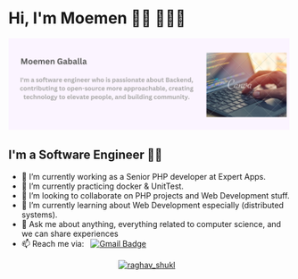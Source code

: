 # Hi, I'm Moemen 👋🏾 👩🏾‍💻

<img src="https://raw.githubusercontent.com/Moemen-Gaballah/Moemen-Gaballah/main/Moemen-gaballa-bio.png" alt="banner that says Moemen Gaballa - software engineer, passionate about Backend, contributing to open-source more approachable, creating technology to elevate people, and building community.">

<!--
<h1 align="Center">  Hi There <img src="https://raw.githubusercontent.com/ABSphreak/ABSphreak/master/gifs/Hi.gif" height="40px; !important" width="40px; !important" /> , I'm Mo'men Gaballah <img src="https://media.giphy.com/media/WUlplcMpOCEmTGBtBW/giphy.gif" width="40px"> ✨  </h1>
-->

## I'm a Software Engineer 👨‍💻

<!--
**Moemen-Gaballah/Moemen-Gaballah** is a ✨ _special_ ✨ repository because its `README.md` (this file) appears on your GitHub profile.
-->

- 🔭 I’m currently working as a Senior PHP developer at Expert Apps.
- 🌱 I’m currently practicing docker & UnitTest.
- 👯 I’m looking to collaborate on PHP projects and Web Development stuff.
- 🤔 I’m currently learning about Web Development especially (distributed systems).
- 💬 Ask me about anything, everything related to computer science, and we can share experiences
- 📫 Reach me via: &nbsp;&nbsp;[![Gmail Badge](https://img.shields.io/badge/-Gmail-c14438?style=flat-square&logo=Gmail&logoColor=white&link=mailto:shuklaraghav321.com)](mailto:moemengaballa@gmail.com)

<p align="center">
<a href="https://www.linkedin.com/in/moemengaballah/" target="_blank"><img align="center" src="https://cdn.jsdelivr.net/npm/simple-icons@3.1.0/icons/linkedin.svg" alt="raghav_shukl" height="25" width="25" /></a>&nbsp;&nbsp;
</p>


